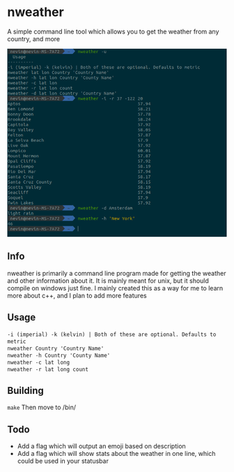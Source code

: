 # nweather

A simple command line tool which allows you to get the weather from any country, and more

![1](images/1.png)

## Info
nweather is primarily a command line program made for getting the weather and other information about it. It is mainly meant for unix, but it should compile on windows just fine.
I mainly created this as a way for me to learn more about c++, and I plan to add more features

## Usage
```
-i (imperial) -k (kelvin) | Both of these are optional. Defaults to metric
nweather Country 'Country Name'
nweather -h Country 'County Name'
nweather -c lat long
nweather -r lat long count
```

## Building
`make`
Then move to /bin/

## Todo
* Add a flag which will output an emoji based on description
* Add a flag which will show stats about the weather in one line, which could be used in your statusbar
